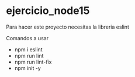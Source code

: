 # ejercicio_node15

Para hacer este proyecto necesitas la libreria eslint



Comandos a usar 

- npm i eslint
- npm run lint  
- npm run lint-fix
- npm init -y
